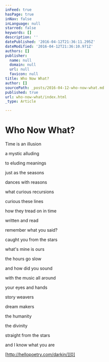 ```yaml
---
inFeed: true
hasPage: true
inNav: false
inLanguage: null
starred: false
keywords: []
description: ''
datePublished: '2016-04-12T21:36:11.295Z'
dateModified: '2016-04-12T21:36:10.971Z'
authors: []
publisher:
  name: null
  domain: null
  url: null
  favicon: null
title: Who Now What?
author: []
sourcePath: _posts/2016-04-12-who-now-what.md
published: true
url: who-now-what/index.html
_type: Article

---
```

# Who Now What?

Time is an illusion

a mystic alluding

to eluding meanings

just as the seasons

dances with reasons

what curious recursions

curious these lines

how they tread on in time

written and read

remember what you said?

caught you from the stars

what's mine is ours

the hours go slow

and how did you sound

with the music all around

your eyes and hands

story weavers

dream makers

the humanity

the divinity

straight from the stars

and I know what you are

[http://hellopoetry.com/darkin/][0]

[0]: http://hellopoetry.com/darkin/